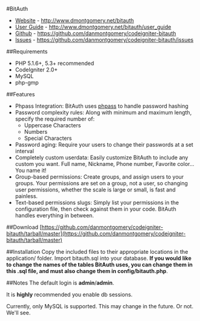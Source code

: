#BitAuth

* [Website](http://www.dmontgomery.net/bitauth) - http://www.dmontgomery.net/bitauth
* [User Guide](http://www.dmontgomery.net/bitauth/user_guide) - http://www.dmontgomery.net/bitauth/user_guide
* [Github](https://github.com/danmontgomery/codeigniter-bitauth) - https://github.com/danmontgomery/codeigniter-bitauth
* [Issues](https://github.com/danmontgomery/codeigniter-bitauth/issues) - https://github.com/danmontgomery/codeigniter-bitauth/issues

##Requirements
* PHP 5.1.6+, 5.3+ recommended
* CodeIgniter 2.0+
* MySQL
* php-gmp

##Features
* Phpass Integration: BitAuth uses [phpass](http://www.openwall.com/phpass/) to handle password hashing
* Password complexity rules: Along with minimum and maximum length, specify the required number of:
	* Uppercase Characters
	* Numbers
	* Special Characters
* Password aging: Require your users to change their passwords at a set interval
* Completely custom userdata: Easily customize BitAuth to include any custom you want. Full name, Nickname, Phone number, Favorite color... You name it!
* Group-based permissions: Create groups, and assign users to your groups. Your permissions are set on a group, not a user, so changing user permissions, whether the scale is large or small, is fast and painless.
* Text-based permissions slugs: Simply list your permissions in the configuration file, then check against them in your code. BitAuth handles everything in between.

##Download
[https://github.com/danmontgomery/codeigniter-bitauth/tarball/master](https://github.com/danmontgomery/codeigniter-bitauth/tarball/master)

##Installation
Copy the included files to their appropriate locations in the application/ folder. Import bitauth.sql into your database. **If you would like to change the names of the tables BitAuth uses, you can change them in this .sql file, and must also change them in config/bitauth.php**.

##Notes
The default login is **admin**/**admin**.

It is **highly** recommended you enable db sessions.

Currently, only MySQL is supported. This may change in the future. Or not. We'll see.